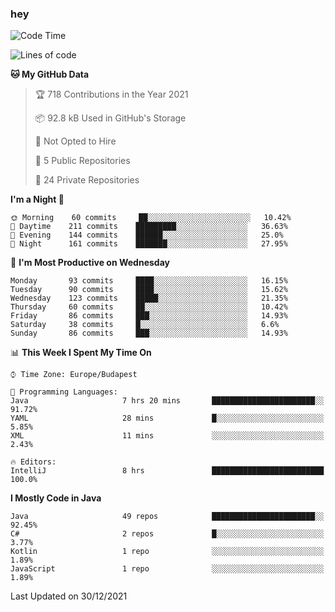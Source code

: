 ### hey

<!--START_SECTION:waka-->
![Code Time](http://img.shields.io/badge/Code%20Time-425%20hrs%2048%20mins-blue)

![Lines of code](https://img.shields.io/badge/From%20Hello%20World%20I%27ve%20Written-439%20Thousand%20lines%20of%20code-blue)

**🐱 My GitHub Data** 

> 🏆 718 Contributions in the Year 2021
 > 
> 📦 92.8 kB Used in GitHub's Storage 
 > 
> 🚫 Not Opted to Hire
 > 
> 📜 5 Public Repositories 
 > 
> 🔑 24 Private Repositories  
 > 
**I'm a Night 🦉** 

```text
🌞 Morning    60 commits     ██░░░░░░░░░░░░░░░░░░░░░░░   10.42% 
🌆 Daytime    211 commits    █████████░░░░░░░░░░░░░░░░   36.63% 
🌃 Evening    144 commits    ██████░░░░░░░░░░░░░░░░░░░   25.0% 
🌙 Night      161 commits    ███████░░░░░░░░░░░░░░░░░░   27.95%

```
📅 **I'm Most Productive on Wednesday** 

```text
Monday       93 commits     ████░░░░░░░░░░░░░░░░░░░░░   16.15% 
Tuesday      90 commits     ████░░░░░░░░░░░░░░░░░░░░░   15.62% 
Wednesday    123 commits    █████░░░░░░░░░░░░░░░░░░░░   21.35% 
Thursday     60 commits     ██░░░░░░░░░░░░░░░░░░░░░░░   10.42% 
Friday       86 commits     ███░░░░░░░░░░░░░░░░░░░░░░   14.93% 
Saturday     38 commits     █░░░░░░░░░░░░░░░░░░░░░░░░   6.6% 
Sunday       86 commits     ███░░░░░░░░░░░░░░░░░░░░░░   14.93%

```


📊 **This Week I Spent My Time On** 

```text
⌚︎ Time Zone: Europe/Budapest

💬 Programming Languages: 
Java                     7 hrs 20 mins       ███████████████████████░░   91.72% 
YAML                     28 mins             █░░░░░░░░░░░░░░░░░░░░░░░░   5.85% 
XML                      11 mins             ░░░░░░░░░░░░░░░░░░░░░░░░░   2.43%

🔥 Editors: 
IntelliJ                 8 hrs               █████████████████████████   100.0%

```

**I Mostly Code in Java** 

```text
Java                     49 repos            ███████████████████████░░   92.45% 
C#                       2 repos             █░░░░░░░░░░░░░░░░░░░░░░░░   3.77% 
Kotlin                   1 repo              ░░░░░░░░░░░░░░░░░░░░░░░░░   1.89% 
JavaScript               1 repo              ░░░░░░░░░░░░░░░░░░░░░░░░░   1.89%

```



 Last Updated on 30/12/2021
<!--END_SECTION:waka-->

